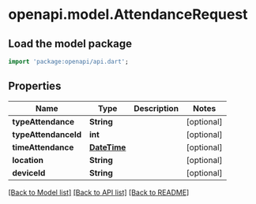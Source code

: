 # openapi.model.AttendanceRequest

## Load the model package
```dart
import 'package:openapi/api.dart';
```

## Properties
Name | Type | Description | Notes
------------ | ------------- | ------------- | -------------
**typeAttendance** | **String** |  | [optional] 
**typeAttendanceId** | **int** |  | [optional] 
**timeAttendance** | [**DateTime**](DateTime.md) |  | [optional] 
**location** | **String** |  | [optional] 
**deviceId** | **String** |  | [optional] 

[[Back to Model list]](../README.md#documentation-for-models) [[Back to API list]](../README.md#documentation-for-api-endpoints) [[Back to README]](../README.md)


